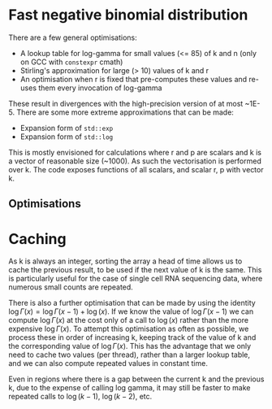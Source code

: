 # Fast negative binomial distribution

There are a few general optimisations:

* A lookup table for log-gamma for small values (<= 85) of k and n (only on GCC with `constexpr` cmath)
* Stirling's approximation for large (> 10) values of k and r
* An optimisation when r is fixed that pre-computes these values and re-uses them every invocation of log-gamma

These result in divergences with the high-precision version of at most ~1E-5. There are some more extreme approximations that can be made:

* Expansion form of `std::exp`
* Expansion form of `std::log`

This is mostly envisioned for calculations where r and p are scalars and k is a vector of reasonable size (~1000). As such the vectorisation is performed over k. The code exposes functions of all scalars, and scalar r, p with vector k.

Optimisations
-------------

Caching
=======

As k is always an integer, sorting the array a head of time allows us to cache the previous result, to be used if the next value of k is the same. This is particularly useful for the case of single cell RNA sequencing data, where numerous small counts are repeated.

There is also a further optimisation that can be made by using the identity $\log \Gamma (x) = \log \Gamma (x - 1) + \log (x)$. If we know the value of $\log \Gamma (x - 1)$ we can compute $\log \Gamma (x)$ at the cost only of a call to $\log(x)$ rather than the more expensive $\log \Gamma (x)$. To attempt this optimisation as often as possible, we process these in order of increasing k, keeping track of the value of k and the corresponding value of $\log \Gamma (x)$. This has the advantage that we only need to cache two values (per thread), rather than a larger lookup table, and we can also compute repeated values in constant time.

Even in regions where there is a gap between the current k and the previous k, due to the expense of calling log gamma, it may still be faster to make repeated calls to $\log (k - 1)$, $\log (k - 2)$, etc.
